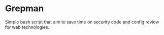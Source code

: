 # Grepman
Simple bash script that aim to save time on security code and config review for web technologies.
